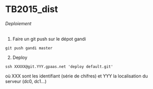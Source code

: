 # TB2015_dist

###### Deploiement
1. Faire un git push sur le dépot gandi
```
git push gandi master
```

2. Deploy
```
ssh XXXXX@git.YYY.gpaas.net 'deploy default.git'
```
où XXX sont les identifiant (série de chifres) et YYY la localisation du
serveur (dc0, dc1...)
